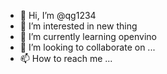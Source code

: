 - 👋 Hi, I’m @qg1234
- 👀 I’m interested in new thing 
- 🌱 I’m currently learning openvino
- 💞️ I’m looking to collaborate on ...
- 📫 How to reach me ...

<!---
qg1234/qg1234 is a ✨ special ✨ repository because its `README.md` (this file) appears on your GitHub profile.
You can click the Preview link to take a look at your changes.
--->

